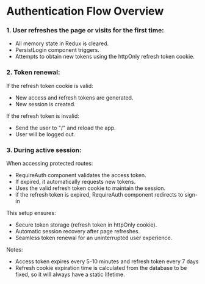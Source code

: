 # Authentication Flow Overview

### 1. User refreshes the page or visits for the first time:

- All memory state in Redux is cleared.
- PersistLogin component triggers.
- Attempts to obtain new tokens using the httpOnly refresh token cookie.

### 2. Token renewal:

If the refresh token cookie is valid:
- New access and refresh tokens are generated.
- New session is created.

If the refresh token is invalid:
- Send the user to "/" and reload the app.
- User will be logged out.

### 3. During active session:

When accessing protected routes:
- RequireAuth component validates the access token.
- If expired, it automatically requests new tokens.
- Uses the valid refresh token cookie to maintain the session.
- if the refresh token is expired, RequireAuth component redirects to sign-in

This setup ensures:
- Secure token storage (refresh token in httpOnly cookie).
- Automatic session recovery after page refreshes.
- Seamless token renewal for an uninterrupted user experience.


Notes:
- Access token expires every 5-10 minutes and refresh token every 7 days
- Refresh cookie expiration time is calculated from the database to be fixed, so it will always have a static lifetime.